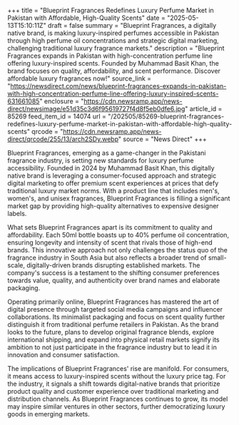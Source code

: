 +++
title = "Blueprint Fragrances Redefines Luxury Perfume Market in Pakistan with Affordable, High-Quality Scents"
date = "2025-05-13T15:10:11Z"
draft = false
summary = "Blueprint Fragrances, a digitally native brand, is making luxury-inspired perfumes accessible in Pakistan through high perfume oil concentrations and strategic digital marketing, challenging traditional luxury fragrance markets."
description = "Blueprint Fragrances expands in Pakistan with high-concentration perfume line offering luxury-inspired scents. Founded by Muhammad Basit Khan, the brand focuses on quality, affordability, and scent performance. Discover affordable luxury fragrances now!"
source_link = "https://newsdirect.com/news/blueprint-fragrances-expands-in-pakistan-with-high-concentration-perfume-line-offering-luxury-inspired-scents-631661085"
enclosure = "https://cdn.newsramp.app/news-direct/newsimage/e51d35c3d6f95619727f4d8f5eb0dfe6.jpg"
article_id = 85269
feed_item_id = 14074
url = "/202505/85269-blueprint-fragrances-redefines-luxury-perfume-market-in-pakistan-with-affordable-high-quality-scents"
qrcode = "https://cdn.newsramp.app/news-direct/qrcode/255/13/arch2SDy.webp"
source = "News Direct"
+++

<p>Blueprint Fragrances, emerging as a game-changer in the Pakistani fragrance industry, is setting new standards for luxury perfume accessibility. Founded in 2024 by Muhammad Basit Khan, this digitally native brand is leveraging a consumer-focused approach and strategic digital marketing to offer premium scent experiences at prices that defy traditional luxury market norms. With a product line that includes men's, women's, and unisex fragrances, Blueprint Fragrances is filling a significant market gap by providing high-quality alternatives to expensive designer labels.</p><p>What sets Blueprint Fragrances apart is its commitment to quality and affordability. Each 50ml bottle boasts up to 40% perfume oil concentration, ensuring longevity and intensity of scent that rivals those of high-end brands. This innovative approach not only challenges the status quo of the fragrance industry in South Asia but also reflects a broader trend of small-scale, digitally-driven brands disrupting established markets. The company's success is a testament to the shifting consumer preferences towards value, quality, and authenticity over brand names and elaborate packaging.</p><p>Operating primarily online, Blueprint Fragrances has mastered the art of digital presence through targeted social media campaigns and influencer collaborations. Its minimalist packaging and focus on scent quality further distinguish it from traditional perfume retailers in Pakistan. As the brand looks to the future, plans to develop original fragrance blends, explore international shipping, and expand into physical retail markets signify its ambition to not just participate in the fragrance industry but to lead it in innovation and consumer satisfaction.</p><p>The implications of Blueprint Fragrances' rise are manifold. For consumers, it means access to luxury-inspired scents without the luxury price tag. For the industry, it signals a shift towards digital-native brands that prioritize product quality and customer experience over traditional marketing and distribution channels. As Blueprint Fragrances continues to grow, its model may inspire similar ventures in other sectors, further democratizing luxury goods in emerging markets.</p>